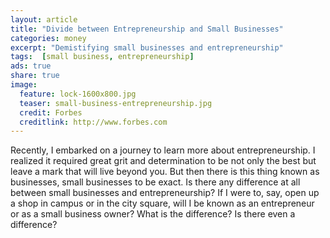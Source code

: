 ```yaml
---
layout: article
title: "Divide between Entrepreneurship and Small Businesses"
categories: money
excerpt: "Demistifying small businesses and entrepreneurship"
tags:  [small business, entrepreneurship]
ads: true
share: true
image:
  feature: lock-1600x800.jpg
  teaser: small-business-entrepreneurship.jpg
  credit: Forbes
  creditlink: http://www.forbes.com
---
```


Recently, I embarked on a journey to learn more about entrepreneurship. I realized it required great grit and determination to be not only the best but leave a mark that will live beyond you. But then there is this thing known as businesses, small businesses to be exact. Is there any difference at all between small businesses and entrepreneurship? If I were to, say, open up a shop in campus or in the city square, will I be known as an entrepreneur or as a small business owner? What is the difference? Is there even a difference?

